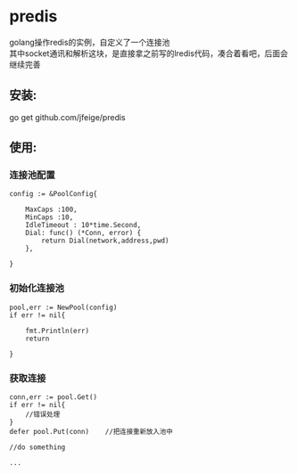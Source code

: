 # predis
golang操作redis的实例，自定义了一个连接池<br/>
其中socket通讯和解析这块，是直接拿之前写的lredis代码，凑合着看吧，后面会继续完善


## 安装:


go get github.com/jfeige/predis




## 使用:


### 连接池配置
```
config := &PoolConfig{

	MaxCaps :100,
	MinCaps :10,
	IdleTimeout : 10*time.Second,
	Dial: func() (*Conn, error) {
		return Dial(network,address,pwd)
	},
	
}
```
### 初始化连接池
```
pool,err := NewPool(config)
if err != nil{

	fmt.Println(err)
	return
	
}
```
### 获取连接
```
conn,err := pool.Get()
if err != nil{
	//错误处理
}
defer pool.Put(conn)	//把连接重新放入池中

//do something

...
```
